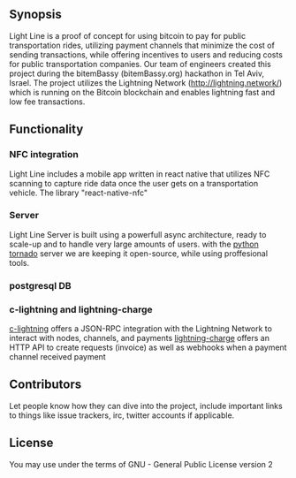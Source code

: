 ## Synopsis

Light Line is a proof of concept for using bitcoin to pay for public transportation rides, utilizing payment channels that minimize the cost of sending transactions, while offering incentives to users and reducing costs for public transportation companies.
Our team of engineers created this project during the bitemBassy (bitemBassy.org) hackathon in Tel Aviv, Israel. 
The project utilizes the Lightning Network (http://lightning.network/) which is running on the Bitcoin blockchain and enables lightning fast and low fee transactions. 

## Functionality

### NFC integration
Light Line includes a mobile app written in react native that utilizes NFC scanning to capture ride data once the user gets on a transportation vehicle.
The library "react-native-nfc"

### Server
Light Line Server is built using a powerfull async architecture, ready to scale-up and to handle very large amounts of users.  with the [python][std] [tornado][std2] server we are keeping it open-source, while using proffesional tools. 

### postgresql DB


### c-lightning and lightning-charge
[c-lightning][std] offers a JSON-RPC integration with the Lightning Network to interact with nodes, channels, and payments
[lightning-charge][std2] offers an HTTP API to create requests (invoice) as well as webhooks when a payment channel received payment

[std]:https://github.com/ElementsProject/lightning
[std2]:https://github.com/ElementsProject/lightning-charge
## Contributors

Let people know how they can dive into the project, include important links to things like issue trackers, irc, twitter accounts if applicable.

## License
  
You may use under the terms of GNU - General Public License version 2
